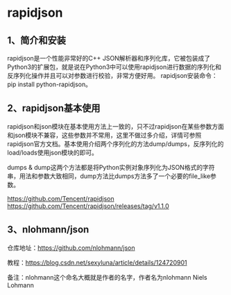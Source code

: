 # rapidjson

## 1、简介和安装
rapidjson是一个性能非常好的C++ JSON解析器和序列化库，它被包装成了Python3的扩展包，就是说在Python3中可以使用rapidjson进行数据的序列化和反序列化操作并且可以对参数进行校验，非常方便好用。
rapidjson安装命令：pip install python-rapidjson。

## 2、rapidjson基本使用
rapidjson和json模块在基本使用方法上一致的，只不过rapidjson在某些参数方面和json模块不兼容，这些参数并不常用，这里不做过多介绍，详情可参照rapidjson官方文档。基本使用介绍两个序列化的方法dump/dumps，反序列化的load/loads使用json模块的即可。

dumps & dump这两个方法都是将Python实例对象序列化为JSON格式的字符串，用法和参数大致相同，dump方法比dumps方法多了一个必要的file_like参数。

https://github.com/Tencent/rapidjson
https://github.com/Tencent/rapidjson/releases/tag/v1.1.0

## 3、nlohmann/json
仓库地址：https://github.com/nlohmann/json

教程：https://blog.csdn.net/sexyluna/article/details/124720901

备注：nlohmann这个命名大概就是作者的名字，作者名为nlohmann Niels Lohmann

